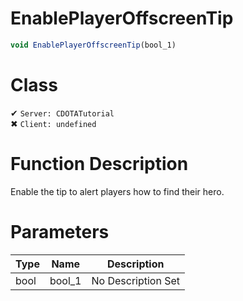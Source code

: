# EnablePlayerOffscreenTip
```js	
void EnablePlayerOffscreenTip(bool_1)
```
# Class
✔ `Server: CDOTATutorial`  
✖ `Client: undefined`  

# Function Description
Enable the tip to alert players how to find their hero.
# Parameters
Type|Name|Description
--|--|--
bool|bool_1|No Description Set
